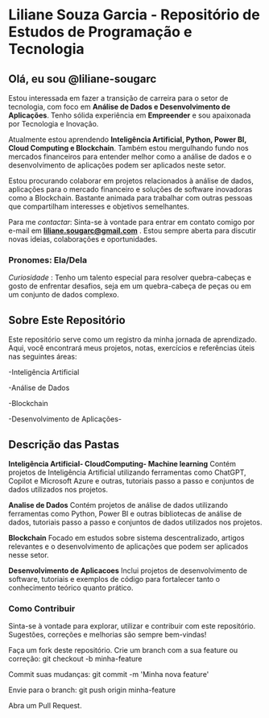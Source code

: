 # Liliane Souza Garcia - Repositório de Estudos de Programação e Tecnologia

## Olá, eu sou @liliane-sougarc

Estou interessada em fazer a transição de carreira para o setor de tecnologia, com foco em **Análise de Dados e Desenvolvimento de Aplicações**. Tenho sólida experiência em **Empreender** e sou apaixonada por Tecnologia e Inovação.

Atualmente estou aprendendo **Inteligência Artificial, Python, Power BI, Cloud Computing e Blockchain**. Também estou mergulhando fundo nos mercados financeiros para entender melhor como a análise de dados e o desenvolvimento de aplicações podem ser aplicados neste setor.

Estou procurando colaborar em projetos relacionados à análise de dados, aplicações para o mercado financeiro e soluções de software inovadoras como a Blockchain. Bastante animada para trabalhar com outras pessoas que compartilham interesses e objetivos semelhantes.

Para me *contactar*: Sinta-se à vontade para entrar em contato comigo por e-mail em **liliane.sougarc@gmail.com** . Estou sempre aberta para discutir novas ideias, colaborações e oportunidades.

### Pronomes: Ela/Dela 

*Curiosidade* : Tenho um talento especial para resolver quebra-cabeças e gosto de enfrentar desafios, seja em um quebra-cabeça de peças ou em um conjunto de dados complexo.

## Sobre Este Repositório 

Este repositório serve como um registro da minha jornada de aprendizado. Aqui, você encontrará meus projetos, notas, exercícios e referências úteis nas seguintes áreas:

-Inteligência Artificial

-Análise de Dados

-Blockchain

-Desenvolvimento de Aplicações-



## Descrição das Pastas

**Inteligência Artificial- CloudComputing- Machine learning**
Contém projetos de Inteligência Artificial utilizando ferramentas como ChatGPT, Copilot e Microsoft Azure e outras, tutoriais passo a passo e conjuntos de dados utilizados nos projetos.

**Analise de Dados**
Contém projetos de análise de dados utilizando ferramentas como Python, Power BI e outras bibliotecas de análise de dados, tutoriais passo a passo e conjuntos de dados utilizados nos projetos.

**Blockchain**
Focado em estudos sobre sistema descentralizado, artigos relevantes e o desenvolvimento de aplicações que podem ser aplicados nesse setor.

**Desenvolvimento de Aplicacoes**
Inclui projetos de desenvolvimento de software, tutoriais e exemplos de código para fortalecer tanto o conhecimento teórico quanto prático.


### Como Contribuir

Sinta-se à vontade para explorar, utilizar e contribuir com este repositório. Sugestões, correções e melhorias são sempre bem-vindas!

Faça um fork deste repositório.
Crie um branch com a sua feature ou correção: git checkout -b minha-feature

Commit suas mudanças: git commit -m 'Minha nova feature'

Envie para o branch: git push origin minha-feature

Abra um Pull Request.

